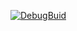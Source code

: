 [![DebugBuid](https://github.com/OKUBO-0/GE3/actions/workflows/DebugBuild.yml/badge.svg)](https://github.com/OKUBO-0/GE3/actions/workflows/DebugBuild.yml)
